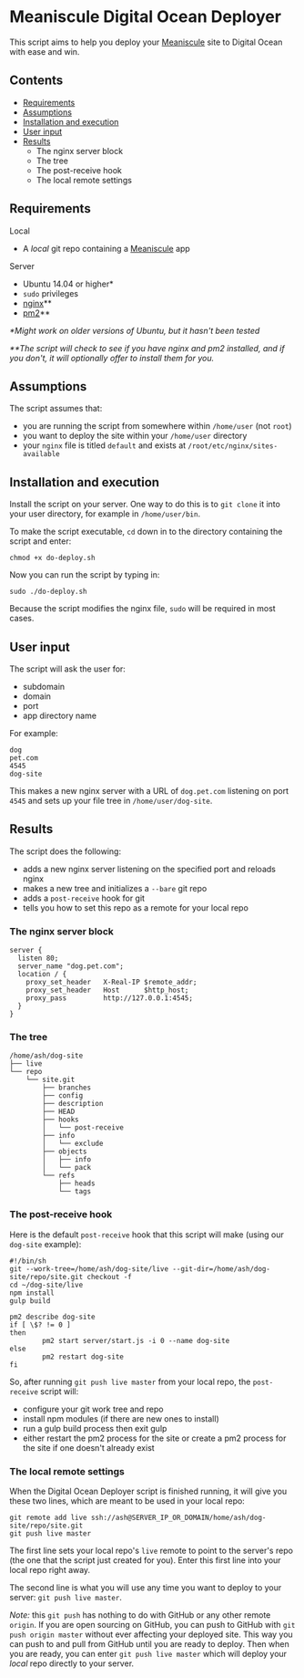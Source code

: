 # Meaniscule Digital Ocean Deployer

This script aims to help you deploy your [Meaniscule](https://github.com/meaniscule/meaniscule) site to Digital Ocean with ease and win.

## Contents
- [Requirements](https://github.com/meaniscule/digital-ocean-deployer/blob/master/README.md#requirements)
- [Assumptions](https://github.com/meaniscule/digital-ocean-deployer/blob/master/README.md#assumptions)
- [Installation and execution](https://github.com/meaniscule/digital-ocean-deployer/blob/master/README.md#installation-and-execution)
- [User input](https://github.com/meaniscule/digital-ocean-deployer/blob/master/README.md#user-input)
- [Results](https://github.com/meaniscule/digital-ocean-deployer/blob/master/README.md#results)
  - The nginx server block
  - The tree
  - The post-receive hook
  - The local remote settings

## Requirements
Local
- A *local* git repo containing a [Meaniscule](https://github.com/meaniscule/meaniscule) app

Server
- Ubuntu 14.04 or higher*
- `sudo` privileges
- [nginx](http://nginx.org/en/)**
- [pm2](https://github.com/Unitech/pm2)**

_*Might work on older versions of Ubuntu, but it hasn't been tested_

_**The script will check to see if you have nginx and pm2 installed, and if you don't, it will optionally offer to install them for you._

## Assumptions
The script assumes that:
- you are running the script from somewhere within `/home/user` (not `root`)
- you want to deploy the site within your `/home/user` directory
- your `nginx` file is titled `default` and exists at `/root/etc/nginx/sites-available`
 
## Installation and execution
Install the script on your server. One way to do this is to `git clone` it into your user directory, for example in `/home/user/bin`.

To make the script executable, `cd` down in to the directory containing the script and enter:
```
chmod +x do-deploy.sh
```

Now you can run the script by typing in:
```
sudo ./do-deploy.sh
```
Because the script modifies the nginx file, `sudo` will be required in most cases.

## User input
The script will ask the user for:
- subdomain
- domain
- port
- app directory name

For example:
```
dog
pet.com
4545
dog-site
```
This makes a new nginx server with a URL of `dog.pet.com` listening on port `4545` and sets up your file tree in `/home/user/dog-site`.

## Results
The script does the following:
- adds a new nginx server listening on the specified port and reloads nginx
- makes a new tree and initializes a `--bare` git repo 
- adds a `post-receive` hook for git
- tells you how to set this repo as a remote for your local repo

### The nginx server block
```
server {
  listen 80;
  server_name "dog.pet.com";
  location / {
    proxy_set_header   X-Real-IP $remote_addr;
    proxy_set_header   Host      $http_host;
    proxy_pass         http://127.0.0.1:4545;
  }
}
```

### The tree
```
/home/ash/dog-site
├── live
└── repo
    └── site.git
        ├── branches
        ├── config
        ├── description
        ├── HEAD
        ├── hooks
        │   └── post-receive
        ├── info
        │   └── exclude
        ├── objects
        │   ├── info
        │   └── pack
        └── refs
            ├── heads
            └── tags
```

### The post-receive hook
Here is the default `post-receive` hook that this script will make (using our `dog-site` example):
```
#!/bin/sh
git --work-tree=/home/ash/dog-site/live --git-dir=/home/ash/dog-site/repo/site.git checkout -f
cd ~/dog-site/live
npm install
gulp build

pm2 describe dog-site
if [ \$? != 0 ]
then
        pm2 start server/start.js -i 0 --name dog-site
else
        pm2 restart dog-site
fi
```

So, after running `git push live master` from your local repo, the `post-receive` script will:
- configure your git work tree and repo
- install npm modules (if there are new ones to install)
- run a gulp build process then exit gulp
- either restart the pm2 process for the site or create a pm2 process for the site if one doesn't already exist

### The local remote settings
When the Digital Ocean Deployer script is finished running, it will give you these two lines, which are meant to be used in your local repo:
```
git remote add live ssh://ash@SERVER_IP_OR_DOMAIN/home/ash/dog-site/repo/site.git
git push live master
```

The first line sets your local repo's `live` remote to point to the server's repo (the one that the script just created for you). Enter this first line into your local repo right away.

The second line is what you will use any time you want to deploy to your server: `git push live master`.

*Note:* this `git push` has nothing to do with GitHub or any other remote `origin`. If you are open sourcing on GitHub, you can push to GitHub with `git push origin master` without ever affecting your deployed site. This way you can push to and pull from GitHub until you are ready to deploy. Then when you are ready, you can enter `git push live master` which will deploy your *local* repo directly to your server. 
